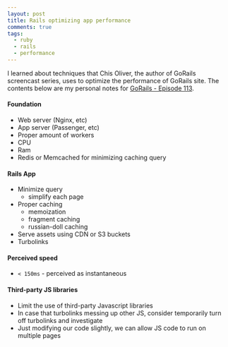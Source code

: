 ```yaml
---
layout: post
title: Rails optimizing app performance
comments: true
tags:
  - ruby
  - rails
  - performance
---
```


I learned about techniques that Chis Oliver, the author of GoRails screencast series,
uses to optimize the performance of GoRails site.
The contents below are my personal notes for [GoRails - Episode 113](https://youtu.be/a3YKVmmWU6Y).

#### Foundation

- Web server (Nginx, etc)
- App server (Passenger, etc)
- Proper amount of workers
- CPU
- Ram
- Redis or Memcached for minimizing caching query

#### Rails App

- Minimize query
  - simplify each page
- Proper caching
  - memoization
  - fragment caching
  - russian-doll caching
- Serve assets using CDN or S3 buckets
- Turbolinks

#### Perceived speed

- `< 150ms` - perceived as instantaneous

#### Third-party JS libraries

- Limit the use of third-party Javascript libraries
- In case that turbolinks messing up other JS, consider temporarily turn off turbolinks and investigate
- Just modifying our code slightly, we can allow JS code to run on multiple pages

